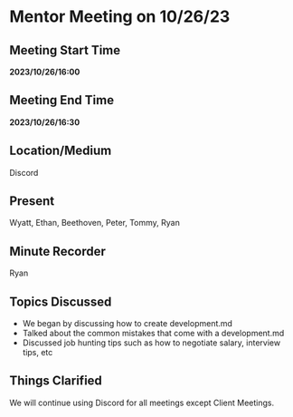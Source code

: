 # Mentor Meeting on 10/26/23
## Meeting Start Time
**2023/10/26/16:00**
## Meeting End Time
**2023/10/26/16:30**
## Location/Medium
Discord
## Present
Wyatt, Ethan, Beethoven, Peter, Tommy, Ryan
## Minute Recorder
Ryan 
## Topics Discussed
- We began by discussing how to create development.md
- Talked about the common mistakes that come with a development.md
- Discussed job hunting tips such as how to negotiate salary, interview tips, etc 
## Things Clarified
We will continue using Discord for all meetings except Client Meetings. 
